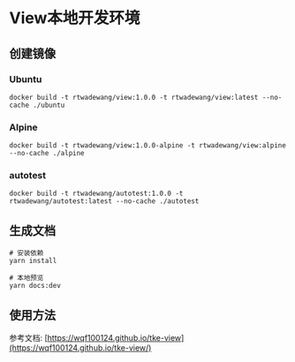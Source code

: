 # View本地开发环境

## 创建镜像

### Ubuntu

```shell
docker build -t rtwadewang/view:1.0.0 -t rtwadewang/view:latest --no-cache ./ubuntu
```

### Alpine

```shell
docker build -t rtwadewang/view:1.0.0-alpine -t rtwadewang/view:alpine --no-cache ./alpine
```

### autotest

```shell
docker build -t rtwadewang/autotest:1.0.0 -t rtwadewang/autotest:latest --no-cache ./autotest
```

## 生成文档

```shell
# 安装依赖
yarn install

# 本地预览
yarn docs:dev
```

## 使用方法

参考文档: [https://wqf100124.github.io/tke-view](https://wqf100124.github.io/tke-view/)
